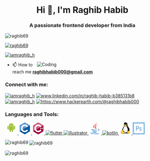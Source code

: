<h1 align="center">Hi 👋, I'm Raghib Habib</h1>
<h3 align="center">A passionate frontend developer from India</h3>

<p align="left"> <img src="https://komarev.com/ghpvc/?username=raghib69&label=Profile%20views&color=0e75b6&style=flat" alt="raghib69" /> </p>

<p align="left"> <a href="https://github.com/ryo-ma/github-profile-trophy"><img src="https://github-profile-trophy.vercel.app/?username=raghib69" alt="raghib69" /></a> </p>

<p align="left"> <a href="https://twitter.com/iamraghib_h" target="blank"><img src="https://img.shields.io/twitter/follow/iamraghib_h?logo=twitter&style=for-the-badge" alt="iamraghib_h" /></a> </p>
<img align="right" alt="Coding" width="400" src="https://dribbble.com/shots/3848914-Programmer-Thomas/attachments/3848914-Programmer-Thomas?mode=media">


- 📫 How to reach me **raghibhabib000@gmail.com**

<h3 align="left">Connect with me:</h3>
<p align="left">
<a href="https://twitter.com/iamraghib_h" target="blank"><img align="center" src="https://raw.githubusercontent.com/rahuldkjain/github-profile-readme-generator/master/src/images/icons/Social/twitter.svg" alt="iamraghib_h" height="30" width="40" /></a>
<a href="https://linkedin.com/in/www.linkedin.com/in/raghib-habib-b385131b8" target="blank"><img align="center" src="https://raw.githubusercontent.com/rahuldkjain/github-profile-readme-generator/master/src/images/icons/Social/linked-in-alt.svg" alt="www.linkedin.com/in/raghib-habib-b385131b8" height="30" width="40" /></a>
<a href="https://instagram.com/iamraghib_h" target="blank"><img align="center" src="https://raw.githubusercontent.com/rahuldkjain/github-profile-readme-generator/master/src/images/icons/Social/instagram.svg" alt="iamraghib_h" height="30" width="40" /></a>
<a href="https://www.hackerearth.com/https://www.hackerearth.com/@raghibhabib000" target="blank"><img align="center" src="https://raw.githubusercontent.com/rahuldkjain/github-profile-readme-generator/master/src/images/icons/Social/hackerearth.svg" alt="https://www.hackerearth.com/@raghibhabib000" height="30" width="40" /></a>
</p>

<h3 align="left">Languages and Tools:</h3>
<p align="left"> <a href="https://developer.android.com" target="_blank"> <img src="https://raw.githubusercontent.com/devicons/devicon/master/icons/android/android-original-wordmark.svg" alt="android" width="40" height="40"/> </a> <a href="https://www.cprogramming.com/" target="_blank"> <img src="https://raw.githubusercontent.com/devicons/devicon/master/icons/c/c-original.svg" alt="c" width="40" height="40"/> </a> <a href="https://www.w3schools.com/cpp/" target="_blank"> <img src="https://raw.githubusercontent.com/devicons/devicon/master/icons/cplusplus/cplusplus-original.svg" alt="cplusplus" width="40" height="40"/> </a> <a href="https://flutter.dev" target="_blank"> <img src="https://www.vectorlogo.zone/logos/flutterio/flutterio-icon.svg" alt="flutter" width="40" height="40"/> </a> <a href="https://www.adobe.com/in/products/illustrator.html" target="_blank"> <img src="https://www.vectorlogo.zone/logos/adobe_illustrator/adobe_illustrator-icon.svg" alt="illustrator" width="40" height="40"/> </a> <a href="https://www.java.com" target="_blank"> <img src="https://raw.githubusercontent.com/devicons/devicon/master/icons/java/java-original.svg" alt="java" width="40" height="40"/> </a> <a href="https://kotlinlang.org" target="_blank"> <img src="https://www.vectorlogo.zone/logos/kotlinlang/kotlinlang-icon.svg" alt="kotlin" width="40" height="40"/> </a> <a href="https://www.linux.org/" target="_blank"> <img src="https://raw.githubusercontent.com/devicons/devicon/master/icons/linux/linux-original.svg" alt="linux" width="40" height="40"/> </a> <a href="https://www.photoshop.com/en" target="_blank"> <img src="https://raw.githubusercontent.com/devicons/devicon/master/icons/photoshop/photoshop-line.svg" alt="photoshop" width="40" height="40"/> </a> </p>

<p><img align="left" src="https://github-readme-stats.vercel.app/api/top-langs?username=raghib69&show_icons=true&locale=en&layout=compact" alt="raghib69" /></p>

<p>&nbsp;<img align="center" src="https://github-readme-stats.vercel.app/api?username=raghib69&show_icons=true&locale=en" alt="raghib69" /></p>

<p><img align="center" src="https://github-readme-streak-stats.herokuapp.com/?user=raghib69&" alt="raghib69" /></p>
